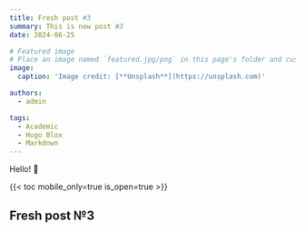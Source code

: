 ```yaml
---
title: Fresh post #3
summary: This is new post #3
date: 2024-06-25

# Featured image
# Place an image named `featured.jpg/png` in this page's folder and customize its options here.
image:
  caption: 'Image credit: [**Unsplash**](https://unsplash.com)'

authors:
  - admin

tags:
  - Academic
  - Hugo Blox
  - Markdown
---
```


Hello! 👋

{{< toc mobile_only=true is_open=true >}}

## Fresh post №3

